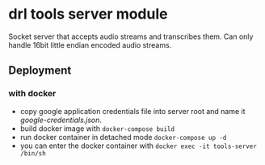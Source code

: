 # drl tools server module

Socket server that accepts audio streams and transcribes them. Can only handle 16bit little endian encoded audio streams.

## Deployment

### with docker

* copy google application credentials file into server root and name it *google-credentials.json*.
* build docker image with `docker-compose build`
* run docker container in detached mode `docker-compose up -d`
* you can enter the docker container with `docker exec -it tools-server /bin/sh`